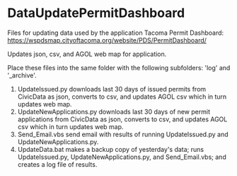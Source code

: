 # DataUpdatePermitDashboard
Files for updating data used by the application Tacoma Permit Dashboard: https://wspdsmap.cityoftacoma.org/website/PDS/PermitDashboard/

Updates json, csv, and AGOL web map for application.

Place these files into the same folder with the following subfolders: 'log' and '_archive'.

1. UpdateIssued.py downloads last 30 days of issued permits from CivicData as json, converts to csv, and updates AGOL csv which in turn updates web map.
2. UpdateNewApplications.py downloads last 30 days of new permit applications from CivicData as json, converts to csv, and updates AGOL csv which in turn updates web map.
3. Send_Email.vbs send email with results of running UpdateIssued.py and UpdateNewApplications.py.
4. UpdateData.bat makes a backup copy of yesterday's data; runs UpdateIssued.py, UpdateNewApplications.py, and Send_Email.vbs; and creates a log file of results.
